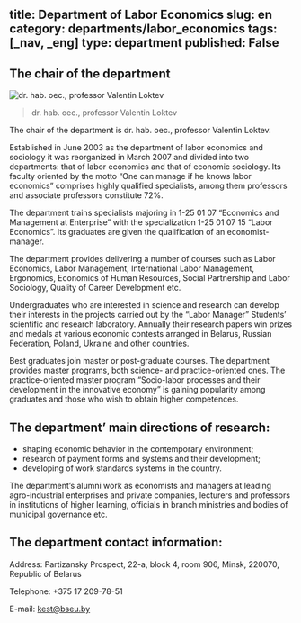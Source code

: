 title: Department of Labor Economics
slug: en
category: departments/labor_economics
tags: [_nav, _eng]
type: department
published: False
---

The chair of the department
---------------------------

![dr. hab. oec., professor Valentin Loktev](/img/content/depts/labor_economics.jpg)
>dr. hab. oec., professor Valentin Loktev

The chair of the department is dr. hab. oec., professor Valentin Loktev.

Established in June 2003 as the department of labor economics and sociology it was reorganized in March 2007 and divided into two departments: that of labor economics and that of economic sociology. Its faculty oriented by the motto “One can manage if he knows labor economics” comprises highly qualified specialists, among them professors and associate professors constitute 72%.

The department trains specialists majoring in 1-25 01 07 “Economics and Management at Enterprise” with the specialization 1-25 01 07 15 “Labor Economics”. Its graduates are given the qualification of an economist-manager.

The department provides delivering a number of courses such as Labor Economics, Labor Management, International Labor Management, Ergonomics, Economics of Human Resources, Social Partnership and Labor Sociology, Quality of Career Development etc.

Undergraduates who are interested in science and research can develop their interests in the projects carried out by the “Labor Manager” Students’ scientific and research laboratory. Annually their research papers win prizes and medals at various economic contests arranged in Belarus, Russian Federation, Poland, Ukraine and other countries.

Best graduates join master or post-graduate courses. The department provides master programs, both science- and practice-oriented ones. The practice-oriented master program “Socio-labor processes and their development in the innovative economy” is gaining popularity among graduates and those who wish to obtain higher competences.

The department’ main directions of research:
--------------------------------------------

-	shaping economic behavior in the contemporary environment;
-	research of payment forms and systems and their development;
-	developing of work standards systems in the country.

The department’s alumni work as economists and managers at leading agro-industrial enterprises and private companies, lecturers and professors in institutions of higher learning, officials in branch ministries and bodies of municipal governance etc.

The department contact information:
-----------------------------------

Address: Partizansky Prospect, 22-a, block 4, room 906, Minsk, 220070, Republic of Belarus

Telephone: +375 17 209-78-51

E-mail: <kest@bseu.by>

